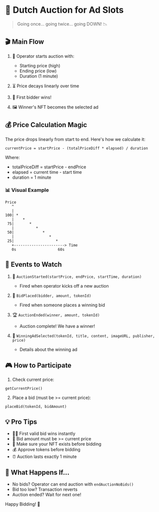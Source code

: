 # 🎯 Dutch Auction for Ad Slots

> Going once... going twice... going DOWN! 📉

## 🎬 Main Flow

1. 🏁 Operator starts auction with:

   - Starting price (high)
   - Ending price (low)
   - Duration (1 minute)

2. ⏳ Price decays linearly over time
3. 🎉 First bidder wins!
4. 🖼️ Winner's NFT becomes the selected ad

## 💰 Price Calculation Magic

The price drops linearly from start to end. Here's how we calculate it:

```solidity
currentPrice = startPrice - (totalPriceDiff * elapsed) / duration
```

Where:

- totalPriceDiff = startPrice - endPrice
- elapsed = current time - start time
- duration = 1 minute

### 📊 Visual Example

```
Price
   ^
   |
100| *
   |    *
 75|       *
   |          *
 50|             *
   |                *
 25|                   *
   +-----------------------> Time
   0s                   60s
```

## 🎪 Events to Watch

1. 🎯 `AuctionStarted(startPrice, endPrice, startTime, duration)`

   - Fired when operator kicks off a new auction

2. 💫 `BidPlaced(bidder, amount, tokenId)`

   - Fired when someone places a winning bid

3. 🏆 `AuctionEnded(winner, amount, tokenId)`

   - Auction complete! We have a winner!

4. 📢 `WinningAdSelected(tokenId, title, content, imageURL, publisher, price)`
   - Details about the winning ad

## 🎮 How to Participate

1. Check current price:

```solidity
getCurrentPrice()
```

2. Place a bid (must be >= current price):

```solidity
placeBid(tokenId, bidAmount)
```

## 💡 Pro Tips

- 🏃‍♂️ First valid bid wins instantly
- 💸 Bid amount must be >= current price
- 🎨 Make sure your NFT exists before bidding
- 💰 Approve tokens before bidding
- ⏰ Auction lasts exactly 1 minute

## 🚫 What Happens If...

- No bids? Operator can end auction with `endAuctionNoBids()`
- Bid too low? Transaction reverts
- Auction ended? Wait for next one!

Happy Bidding! 🎉
